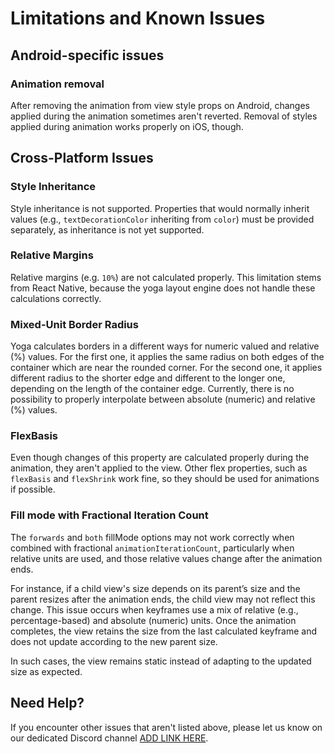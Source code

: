 # Limitations and Known Issues

## Android-specific issues

### Animation removal

After removing the animation from view style props on Android, changes applied during the animation sometimes aren't reverted. Removal of styles applied during animation works properly on iOS, though.

## Cross-Platform Issues

### Style Inheritance

Style inheritance is not supported. Properties that would normally inherit values (e.g., `textDecorationColor` inheriting from `color`) must be provided separately, as inheritance is not yet supported.

### Relative Margins

Relative margins (e.g. `10%`) are not calculated properly. This limitation stems from React Native, because the yoga layout engine does not handle these calculations correctly.

### Mixed-Unit Border Radius

Yoga calculates borders in a different ways for numeric valued and relative (%) values. For the first one, it applies the same radius on both edges of the container which are near the rounded corner. For the second one, it applies different radius to the shorter edge and different to the longer one, depending on the length of the container edge. Currently, there is no possibility to properly interpolate between absolute (numeric) and relative (%) values.

### FlexBasis

Even though changes of this property are calculated properly during the animation, they aren't applied to the view. Other flex properties, such as `flexBasis` and `flexShrink` work fine, so they should be used for animations if possible.

### Fill mode with Fractional Iteration Count

The `forwards` and `both` fillMode options may not work correctly when combined with fractional `animationIterationCount`, particularly when relative units are used, and those relative values change after the animation ends.

For instance, if a child view's size depends on its parent’s size and the parent resizes after the animation ends, the child view may not reflect this change. This issue occurs when keyframes use a mix of relative (e.g., percentage-based) and absolute (numeric) units. Once the animation completes, the view retains the size from the last calculated keyframe and does not update according to the new parent size.

In such cases, the view remains static instead of adapting to the updated size as expected.

## Need Help?

If you encounter other issues that aren't listed above, please let us know on our dedicated Discord channel [ADD LINK HERE](.).
